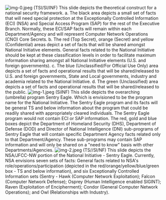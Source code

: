 ![img-0.jpeg](img-0.jpeg)
(TSI/SI/INF) This slide depicts the theoretical construct for a national security framework.
a. The black area depicts a small set of facts that will need special protection at the Exceptionally Controlled Information (ECI) (NSA) and Special Access Program (SAP) for the rest of the Executive Branch. Normally, these ECI/SAP facts will remain within each Department/Agency and will represent Computer Network Operations (CNO) Core Secrets.
b. The red (Top Secret), orange (Secret) and yellow (Confidential) areas depict a set of facts that will be shared amongst National Initiative elements. General facts related to the National Initiative should be kept at these classification levels in order to facilitate maximum information sharing amongst all National Initiative elements (U.S. and foreign governments).
c. The blue (Unclassified/For Official Use Only) area depicts a set of facts and operational results that will be shared/released to U.S. and foreign governments, State and Local governments, industry and academia related to the National Initiative.
d. The green (Unclassified) area depicts a set of facts and operational results that will be shared/released to the public.
![img-1.jpeg](img-1.jpeg)
(SiINF) This slide depicts the overarching (umbrella) program Sentry Eagle. Which is envisioned to be the program name for the National Initiative. The Sentry Eagle program and its facts will be general TS and below information about the program that could be readily shared with appropriately cleared individuals. The Sentry Eagle program would not contain ECI or SAP information.
The red, gold and blue boxes depict the Department of Homeland Security (DHS), Department of Defense (DOD) and Director of National Intelligence (DNI) sub-programs of Sentry Eagle that will contain specific Department Agency facts related only to that Department/Agency. These sub-programs may contain SAP information and will only be shared on a "need to know" basis with other Departments/Agencies.
![img-2.jpeg](img-2.jpeg)
(TS//SI/NF) This slide depicts the NSA/JFCC-NW portion of the National Initiative - Sentry Eagle. Currently, NSA envisions seven sets of facts: General facts related to NSA's role/operations/participation (depicted in the red/orange/yellow/blue/green box - TS and below information), and six Exceptionally Controlled Information sets (Sentry - Hawk (Computer Network Exploitation); Falcon (Computer Network Defense); Osprey (Human Intelligence enabled SIGINT); Raven (Exploitation of Encipherment); Condor (General Computer Network Operations); and Owl (Relationships with Industry).
